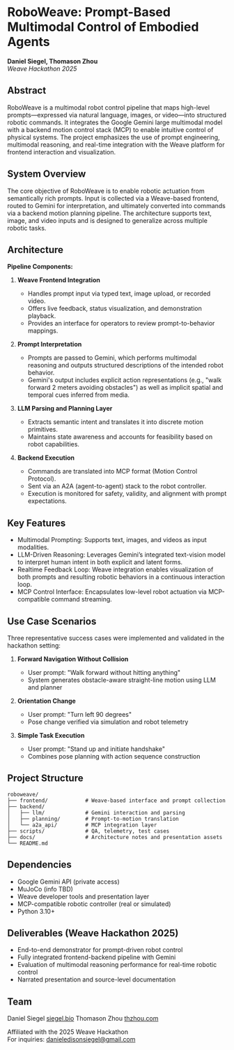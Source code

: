 # RoboWeave: Prompt-Based Multimodal Control of Embodied Agents

**Daniel Siegel, Thomason Zhou**  
_Weave Hackathon 2025_

## Abstract

RoboWeave is a multimodal robot control pipeline that maps high-level prompts—expressed via natural language, images, or video—into structured robotic commands. It integrates the Google Gemini large multimodal model with a backend motion control stack (MCP) to enable intuitive control of physical systems. The project emphasizes the use of prompt engineering, multimodal reasoning, and real-time integration with the Weave platform for frontend interaction and visualization.

## System Overview

The core objective of RoboWeave is to enable robotic actuation from semantically rich prompts. Input is collected via a Weave-based frontend, routed to Gemini for interpretation, and ultimately converted into commands via a backend motion planning pipeline. The architecture supports text, image, and video inputs and is designed to generalize across multiple robotic tasks.

## Architecture

**Pipeline Components:**

1. **Weave Frontend Integration**
   - Handles prompt input via typed text, image upload, or recorded video.
   - Offers live feedback, status visualization, and demonstration playback.
   - Provides an interface for operators to review prompt-to-behavior mappings.

2. **Prompt Interpretation**
   - Prompts are passed to Gemini, which performs multimodal reasoning and outputs structured descriptions of the intended robot behavior.
   - Gemini's output includes explicit action representations (e.g., "walk forward 2 meters avoiding obstacles") as well as implicit spatial and temporal cues inferred from media.

3. **LLM Parsing and Planning Layer**
   - Extracts semantic intent and translates it into discrete motion primitives.
   - Maintains state awareness and accounts for feasibility based on robot capabilities.

4. **Backend Execution**
   - Commands are translated into MCP format (Motion Control Protocol).
   - Sent via an A2A (agent-to-agent) stack to the robot controller.
   - Execution is monitored for safety, validity, and alignment with prompt expectations.

## Key Features

- Multimodal Prompting: Supports text, images, and videos as input modalities.
- LLM-Driven Reasoning: Leverages Gemini’s integrated text-vision model to interpret human intent in both explicit and latent forms.
- Realtime Feedback Loop: Weave integration enables visualization of both prompts and resulting robotic behaviors in a continuous interaction loop.
- MCP Control Interface: Encapsulates low-level robot actuation via MCP-compatible command streaming.

## Use Case Scenarios

Three representative success cases were implemented and validated in the hackathon setting:

1. **Forward Navigation Without Collision**
   - User prompt: "Walk forward without hitting anything"
   - System generates obstacle-aware straight-line motion using LLM and planner

2. **Orientation Change**
   - User prompt: "Turn left 90 degrees"
   - Pose change verified via simulation and robot telemetry

3. **Simple Task Execution**
   - User prompt: "Stand up and initiate handshake"
   - Combines pose planning with action sequence construction

## Project Structure

```
roboweave/
├── frontend/            # Weave-based interface and prompt collection
├── backend/
│   ├── llm/             # Gemini interaction and parsing
│   ├── planning/        # Prompt-to-motion translation
│   └── a2a_api/         # MCP integration layer
├── scripts/             # QA, telemetry, test cases
├── docs/                # Architecture notes and presentation assets
└── README.md
```

## Dependencies

- Google Gemini API (private access)
- MuJoCo (info TBD)
- Weave developer tools and presentation layer
- MCP-compatible robotic controller (real or simulated)
- Python 3.10+

## Deliverables (Weave Hackathon 2025)

- End-to-end demonstrator for prompt-driven robot control
- Fully integrated frontend-backend pipeline with Gemini
- Evaluation of multimodal reasoning performance for real-time robotic control
- Narrated presentation and source-level documentation

## Team

Daniel Siegel [siegel.bio](https://www.siegel.bio)
Thomason Zhou [thzhou.com](https://thzhou.com/)

Affiliated with the 2025 Weave Hackathon  
For inquiries: danieledisonsiegel@gmail.com
